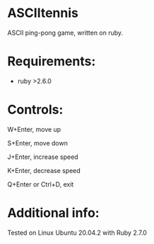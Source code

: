 # ASCIItennis
ASCII ping-pong game, written on ruby.

# Requirements:
* ruby >2.6.0

# Controls:
W+Enter, move up

S+Enter, move down

J+Enter, increase speed

K+Enter, decrease speed

Q+Enter or Ctrl+D, exit

# Additional info:
Tested on Linux Ubuntu 20.04.2 with Ruby 2.7.0
